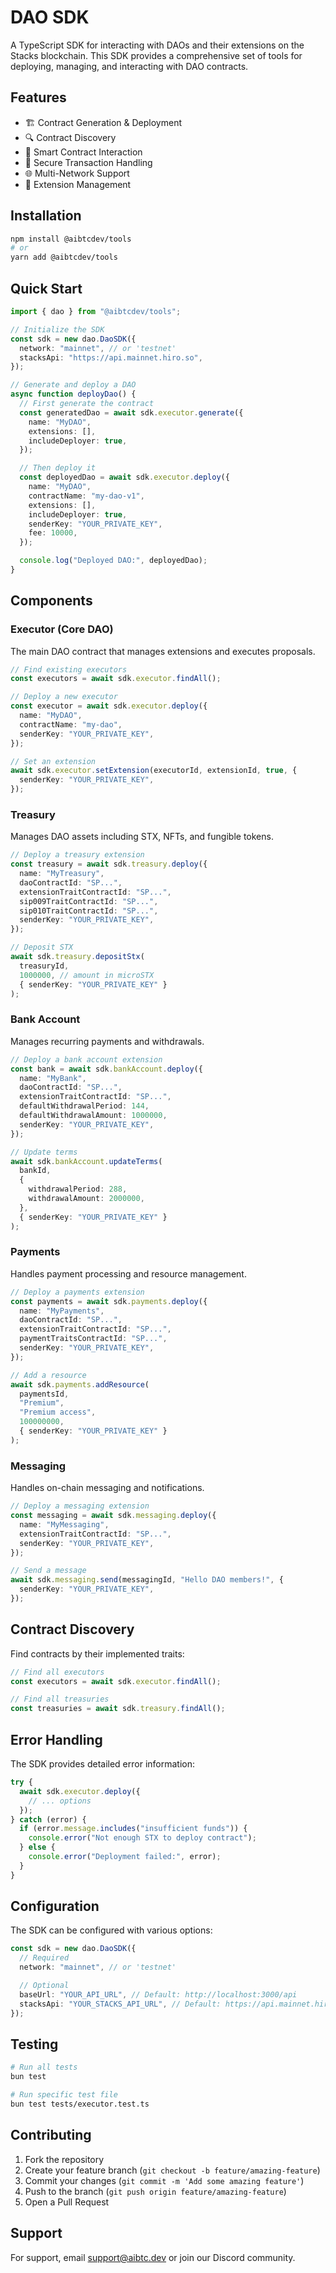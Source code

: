 # DAO SDK

A TypeScript SDK for interacting with DAOs and their extensions on the Stacks blockchain. This SDK provides a comprehensive set of tools for deploying, managing, and interacting with DAO contracts.

## Features

- 🏗️ Contract Generation & Deployment
- 🔍 Contract Discovery
- 📝 Smart Contract Interaction
- 🔐 Secure Transaction Handling
- 🌐 Multi-Network Support
- 🧩 Extension Management

## Installation

```bash
npm install @aibtcdev/tools
# or
yarn add @aibtcdev/tools
```

## Quick Start

```typescript
import { dao } from "@aibtcdev/tools";

// Initialize the SDK
const sdk = new dao.DaoSDK({
  network: "mainnet", // or 'testnet'
  stacksApi: "https://api.mainnet.hiro.so",
});

// Generate and deploy a DAO
async function deployDao() {
  // First generate the contract
  const generatedDao = await sdk.executor.generate({
    name: "MyDAO",
    extensions: [],
    includeDeployer: true,
  });

  // Then deploy it
  const deployedDao = await sdk.executor.deploy({
    name: "MyDAO",
    contractName: "my-dao-v1",
    extensions: [],
    includeDeployer: true,
    senderKey: "YOUR_PRIVATE_KEY",
    fee: 10000,
  });

  console.log("Deployed DAO:", deployedDao);
}
```

## Components

### Executor (Core DAO)

The main DAO contract that manages extensions and executes proposals.

```typescript
// Find existing executors
const executors = await sdk.executor.findAll();

// Deploy a new executor
const executor = await sdk.executor.deploy({
  name: "MyDAO",
  contractName: "my-dao",
  senderKey: "YOUR_PRIVATE_KEY",
});

// Set an extension
await sdk.executor.setExtension(executorId, extensionId, true, {
  senderKey: "YOUR_PRIVATE_KEY",
});
```

### Treasury

Manages DAO assets including STX, NFTs, and fungible tokens.

```typescript
// Deploy a treasury extension
const treasury = await sdk.treasury.deploy({
  name: "MyTreasury",
  daoContractId: "SP...",
  extensionTraitContractId: "SP...",
  sip009TraitContractId: "SP...",
  sip010TraitContractId: "SP...",
  senderKey: "YOUR_PRIVATE_KEY",
});

// Deposit STX
await sdk.treasury.depositStx(
  treasuryId,
  1000000, // amount in microSTX
  { senderKey: "YOUR_PRIVATE_KEY" }
);
```

### Bank Account

Manages recurring payments and withdrawals.

```typescript
// Deploy a bank account extension
const bank = await sdk.bankAccount.deploy({
  name: "MyBank",
  daoContractId: "SP...",
  extensionTraitContractId: "SP...",
  defaultWithdrawalPeriod: 144,
  defaultWithdrawalAmount: 1000000,
  senderKey: "YOUR_PRIVATE_KEY",
});

// Update terms
await sdk.bankAccount.updateTerms(
  bankId,
  {
    withdrawalPeriod: 288,
    withdrawalAmount: 2000000,
  },
  { senderKey: "YOUR_PRIVATE_KEY" }
);
```

### Payments

Handles payment processing and resource management.

```typescript
// Deploy a payments extension
const payments = await sdk.payments.deploy({
  name: "MyPayments",
  daoContractId: "SP...",
  extensionTraitContractId: "SP...",
  paymentTraitsContractId: "SP...",
  senderKey: "YOUR_PRIVATE_KEY",
});

// Add a resource
await sdk.payments.addResource(
  paymentsId,
  "Premium",
  "Premium access",
  100000000,
  { senderKey: "YOUR_PRIVATE_KEY" }
);
```

### Messaging

Handles on-chain messaging and notifications.

```typescript
// Deploy a messaging extension
const messaging = await sdk.messaging.deploy({
  name: "MyMessaging",
  extensionTraitContractId: "SP...",
  senderKey: "YOUR_PRIVATE_KEY",
});

// Send a message
await sdk.messaging.send(messagingId, "Hello DAO members!", {
  senderKey: "YOUR_PRIVATE_KEY",
});
```

## Contract Discovery

Find contracts by their implemented traits:

```typescript
// Find all executors
const executors = await sdk.executor.findAll();

// Find all treasuries
const treasuries = await sdk.treasury.findAll();
```

## Error Handling

The SDK provides detailed error information:

```typescript
try {
  await sdk.executor.deploy({
    // ... options
  });
} catch (error) {
  if (error.message.includes("insufficient funds")) {
    console.error("Not enough STX to deploy contract");
  } else {
    console.error("Deployment failed:", error);
  }
}
```

## Configuration

The SDK can be configured with various options:

```typescript
const sdk = new dao.DaoSDK({
  // Required
  network: "mainnet", // or 'testnet'

  // Optional
  baseUrl: "YOUR_API_URL", // Default: http://localhost:3000/api
  stacksApi: "YOUR_STACKS_API_URL", // Default: https://api.mainnet.hiro.so
});
```

## Testing

```bash
# Run all tests
bun test

# Run specific test file
bun test tests/executor.test.ts
```

## Contributing

1. Fork the repository
2. Create your feature branch (`git checkout -b feature/amazing-feature`)
3. Commit your changes (`git commit -m 'Add some amazing feature'`)
4. Push to the branch (`git push origin feature/amazing-feature`)
5. Open a Pull Request

## Support

For support, email support@aibtc.dev or join our Discord community.
